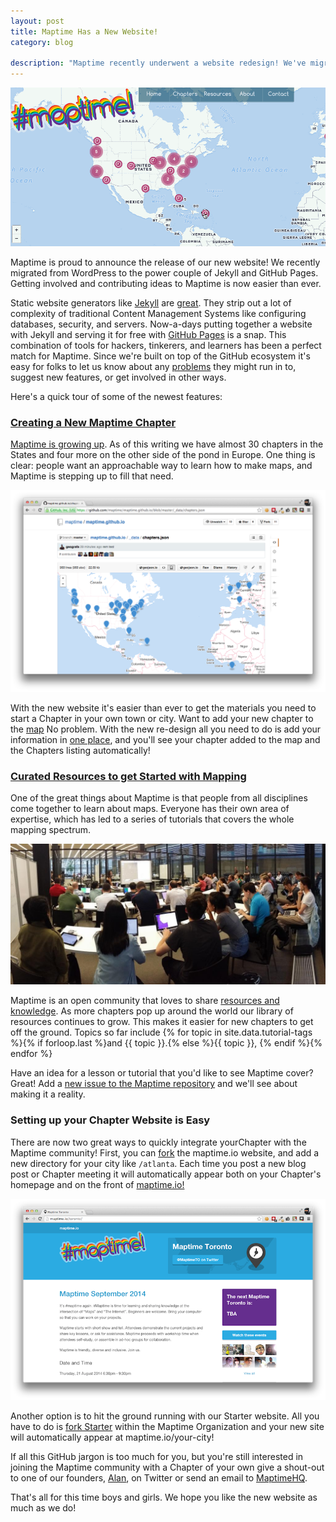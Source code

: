 ```yaml
---
layout: post
title: Maptime Has a New Website!
category: blog

description: "Maptime recently underwent a website redesign! We've migrated from wordpress to the power couple of Jekyll and GitHub Pages. Getting involved is now easier than ever."
---
```


![Maptime Has a New Website!](/img/maptimes.gif)

Maptime is proud to announce the release of our new website! We recently migrated from WordPress to the power couple of Jekyll and GitHub Pages. Getting involved and contributing ideas to Maptime is now easier than ever.

Static website generators like [Jekyll](http://jekyllrb.com/) are [great](http://www.developmentseed.org/blog/2012/07/27/build-cms-free-websites/). They strip out a lot of complexity of traditional Content Management Systems like configuring databases, security, and servers. Now-a-days putting together a website with Jekyll and serving it for free with [GitHub Pages](https://pages.github.com/) is a snap. This combination of tools for hackers, tinkerers, and learners has been a perfect match for Maptime. Since we're built on top of the GitHub ecosystem it's easy for folks to let us know about any [problems](https://github.com/maptime/maptime.github.io/issues) they might run in to, suggest new features, or get involved in other ways.

Here's a quick tour of some of the newest features:
<!--more-->

### [Creating a New Maptime Chapter](http://maptime.io/chapters/)

[Maptime is growing up](http://maptime.io/blog/2014/10/15/maptime-is-growing-up/). As of this writing we have almost 30 chapters in the States and four more on the other side of the pond in Europe. One thing is clear: people want an approachable way to learn how to make maps, and Maptime is stepping up to fill that need.

![](/img/chapter.json.png)

With the new website it's easier than ever to get the materials you need to start a Chapter in your own town or city. Want to add your new chapter to the [map](http://maptime.io/chapters/) No problem. With the new re-design all you need to do is add your information in [one place](https://github.com/maptime/maptime.github.io/blob/master/_data/chapters.json), and you'll see your chapter added to the map and the Chapters listing automatically!

### [Curated Resources to get Started with Mapping](http://maptime.io/lessons-resources/)

One of the great things about Maptime is that people from all disciplines come together to learn about maps. Everyone has their own area of expertise, which has led to a series of tutorials that covers the whole mapping spectrum.

![](/img/maptime-dc.jpg)

Maptime is an open community that loves to share [resources and knowledge](http://maptime.io/lessons-resources/). As more chapters pop up around the world our library of resources continues to grow. This makes it easier for new chapters to get off the ground. Topics so far include {% for topic in site.data.tutorial-tags %}{% if forloop.last %}and {{ topic }}.{% else %}{{ topic }}, {% endif %}{% endfor %}

Have an idea for a lesson or tutorial that you'd like to see Maptime cover? Great! Add a [new issue to the Maptime repository](https://github.com/maptime/maptime/issues/new) and we'll see about making it a reality.

### Setting up your Chapter Website is Easy

There are now two great ways to quickly integrate yourChapter with the Maptime community! First, you can [fork](https://github.com/maptime/maptime.github.io/fork) the maptime.io website, and add a new directory for your city like `/atlanta`. Each time you post a new blog post or Chapter meeting it will automatically appear both on your Chapter's homepage and on the front of [maptime.io!](http://maptime.io)

![](/img/toronto-page.png)

Another option is to hit the ground running with our Starter website. All you have to do is [fork Starter](https://github.com/maptime/starter) within the Maptime Organization and your new site will automatically appear at maptime.io/your-city!

If all this GitHub jargon is too much for you, but you're still interested in joining the Maptime community with a Chapter of your own give a shout-out to one of our founders, [Alan](https://twitter.com/mappingmashups), on Twitter or send an email to [MaptimeHQ](mailto:hello@maptime.io?Subject=New%20Chapter%20Plz!).

That's all for this time boys and girls. We hope you like the new website as much as we do!